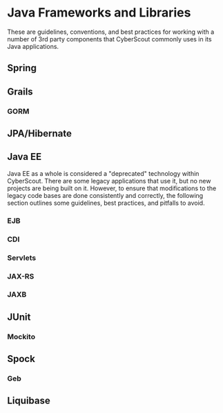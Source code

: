 # Java Frameworks and Libraries

These are guidelines, conventions, and best practices for working with a number
of 3rd party components that CyberScout commonly uses in its Java applications.

## Spring

## Grails

### GORM

## JPA/Hibernate

## Java EE

Java EE as a whole is considered a "deprecated" technology within CyberScout.
There are some legacy applications that use it, but no new projects are being
built on it. However, to ensure that modifications to the legacy code bases are
done consistently and correctly, the following section outlines some guidelines,
best practices, and pitfalls to avoid.

### EJB

### CDI

### Servlets

### JAX-RS

### JAXB

## JUnit

### Mockito

## Spock

### Geb

## Liquibase
